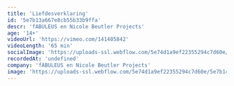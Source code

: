 ```yaml
---
title: 'Liefdesverklaring'
id: '5e7b13a667e8cb55b33b9ffa'
descr: 'fABULEUS en Nicole Beutler Projects'
age: '14+'
videoUrl: 'https://vimeo.com/141405842'
videoLength: '65 min'
socialImage: 'https://uploads-ssl.webflow.com/5e74d1a9ef22355294c7d60e/5e7b14a4dba97fbce607fedb_fabuleus_liefdesverklaring.jpg'
recordedAt: 'undefined'
company: 'fABULEUS en Nicole Beutler Projects'
image: 'https://uploads-ssl.webflow.com/5e74d1a9ef22355294c7d60e/5e7b14a4dba97fbce607fedb_fabuleus_liefdesverklaring.jpg'
---
```

